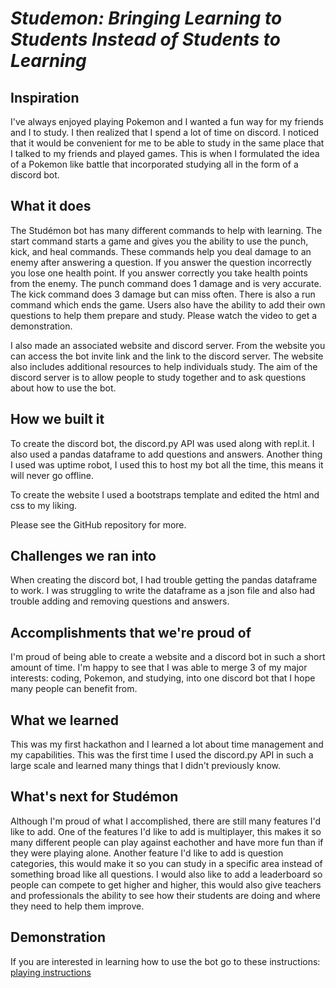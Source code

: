 # ***Studemon: Bringing Learning to Students Instead of Students to Learning***

## Inspiration
I've always enjoyed playing Pokemon and I wanted a fun way for my friends and I to study. I then realized that I spend a lot of time on discord. I noticed that it would be convenient for me to be able to study in the same place that I talked to my friends and played games. This is when I formulated the idea of a Pokemon like battle that incorporated studying all in the form of a discord bot.

## What it does
The Studémon bot has many different commands to help with learning. The start command starts a game and gives you the ability to use the punch, kick, and heal commands. These commands help you deal damage to an enemy after answering a question. If you answer the question incorrectly you lose one health point. If you answer correctly you take health points from the enemy. The punch command does 1 damage and is very accurate. The kick command does 3 damage but can miss often. There is also a run command which ends the game. Users also have the ability to add their own questions to help them prepare and study. Please watch the video to get a demonstration.

I also made an associated website and discord server. From the website you can access the bot invite link and the link to the discord server. The website also includes additional resources to help individuals study. The aim of the discord server is to allow people to study together and to ask questions about how to use the bot.
## How we built it
To create the discord bot, the discord.py API was used along with repl.it. I also used a pandas dataframe to add questions and answers. Another thing I used was uptime robot, I used this to host my bot all the time, this means it will never go offline. 

To create the website I used a bootstraps template and edited the html and css to my liking.

Please see the GitHub repository for more.
## Challenges we ran into
When creating the discord bot, I had trouble getting the pandas dataframe to work. I was struggling to write the dataframe as a json file and also had trouble adding and removing questions and answers.
## Accomplishments that we're proud of
I'm proud of being able to create a website and a discord bot in such a short amount of time. I'm happy to see that I was able to merge 3 of my major interests: coding, Pokemon, and studying, into one discord bot that I hope many people can benefit from.
## What we learned
This was my first hackathon and I learned a lot about time management and my capabilities. This was the first time I used the discord.py API in such a large scale and learned many things that I didn't previously know. 
## What's next for Studémon
Although I'm proud of what I accomplished, there are still many features I'd like to add. One of the features I'd like to add is multiplayer, this makes it so many different people can play against eachother and have more fun than if they were playing alone. Another feature I'd like to add is question categories, this would make it so you can study in a specific area instead of something broad like all questions. I would also like to add a leaderboard so people can compete to get higher and higher, this would also give teachers and professionals the ability to see how their students are doing and where they need to help them improve.
## Demonstration
If you are interested in learning how to use the bot go to these instructions: [playing instructions](https://youtu.be/5B95BLkznDw)
